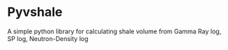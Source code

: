 # Pyvshale
A simple python library for calculating shale volume from Gamma Ray log, SP log, Neutron-Density log 

